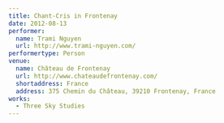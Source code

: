 ```yaml
---
title: Chant-Cris in Frontenay
date: 2012-08-13
performer:
  name: Trami Nguyen
  url: http://www.trami-nguyen.com/
performertype: Person
venue:
  name: Château de Frontenay
  url: http://www.chateaudefrontenay.com/
  shortaddress: France
  address: 375 Chemin du Château, 39210 Frontenay, France
works:
  - Three Sky Studies
---
```

